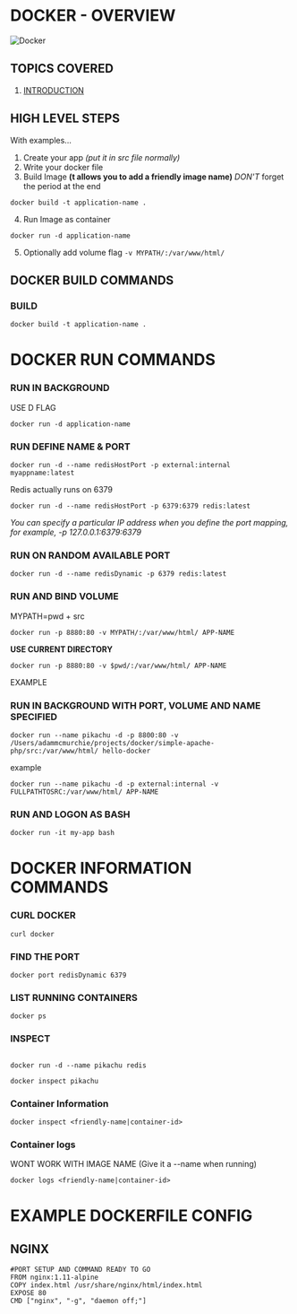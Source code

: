 # DOCKER - OVERVIEW 

![Docker](https://cdn.vox-cdn.com/thumbor/fbrTLtxuP2D29o8VJUaE-u3NKfU=/0x0:792x613/1200x800/filters:focal(300x237:426x363)/cdn.vox-cdn.com/uploads/chorus_image/image/59850273/Docker_logo_011.0.png)  

## TOPICS COVERED 

1. [INTRODUCTION](#INTRODUCTION)



## HIGH LEVEL STEPS

With examples...

1. Create your app *(put it in src file normally)*
2. Write your docker file 
3. Build Image **(t allows you to add a friendly image name)** *DON'T* forget the period at the end
```
docker build -t application-name .
```
4. Run Image as container
```
docker run -d application-name
```
5. Optionally add volume flag `-v MYPATH/:/var/www/html/`  
  



## DOCKER BUILD COMMANDS 

### BUILD 
```
docker build -t application-name .
```
  




# DOCKER RUN COMMANDS 


### RUN IN BACKGROUND 

USE D FLAG

```
docker run -d application-name
```
  



### RUN DEFINE NAME & PORT


```
docker run -d --name redisHostPort -p external:internal myappname:latest
```


Redis actually runs on 6379

```
docker run -d --name redisHostPort -p 6379:6379 redis:latest
```


*You can specify a particular IP address when you define the port mapping, for example, -p 127.0.0.1:6379:6379*


  

### RUN ON RANDOM AVAILABLE PORT 

```
docker run -d --name redisDynamic -p 6379 redis:latest
```
  


### RUN AND BIND VOLUME 

MYPATH=pwd + src

```
docker run -p 8880:80 -v MYPATH/:/var/www/html/ APP-NAME
```

**USE CURRENT DIRECTORY**

```
docker run -p 8880:80 -v $pwd/:/var/www/html/ APP-NAME
```



EXAMPLE
  

### RUN IN BACKGROUND WITH PORT, VOLUME AND NAME SPECIFIED 

```
docker run --name pikachu -d -p 8800:80 -v /Users/adammcmurchie/projects/docker/simple-apache-php/src:/var/www/html/ hello-docker
```

example 

```
docker run --name pikachu -d -p external:internal -v FULLPATHTOSRC:/var/www/html/ APP-NAME
```
  



### RUN AND LOGON AS BASH


```
docker run -it my-app bash
```

  
  



# DOCKER INFORMATION COMMANDS 


### CURL DOCKER 

```
curl docker 

```


### FIND THE PORT

```
docker port redisDynamic 6379
```



### LIST RUNNING CONTAINERS

```
docker ps
```




### INSPECT 


```

docker run -d --name pikachu redis

docker inspect pikachu 

```


### Container Information

```
docker inspect <friendly-name|container-id>
```


### Container logs 

WONT WORK WITH IMAGE NAME  (Give it a --name when running)

```
docker logs <friendly-name|container-id>
```



# EXAMPLE DOCKERFILE CONFIG


## NGINX 

```
#PORT SETUP AND COMMAND READY TO GO
FROM nginx:1.11-alpine
COPY index.html /usr/share/nginx/html/index.html
EXPOSE 80
CMD ["nginx", "-g", "daemon off;"]
```

